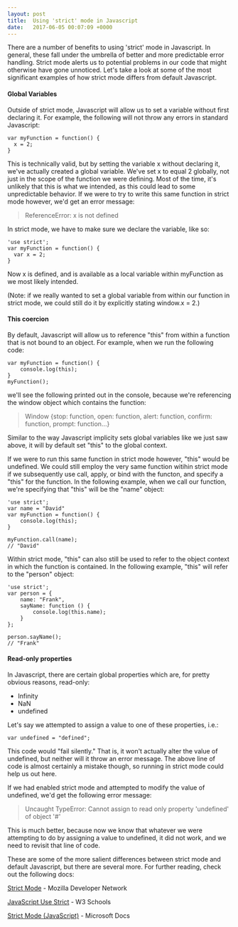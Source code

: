 ```yaml
---
layout: post
title:  Using 'strict' mode in Javascript
date:   2017-06-05 00:07:09 +0000
---
```



There are a number of benefits to using 'strict' mode in Javascript. In general, these fall under the umbrella of better and more predictable error handling. Strict mode alerts us to potential problems in our code that might otherwise have gone unnoticed. Let's take a look at some of the most significant examples of how strict mode differs from default Javascript.

#### Global Variables

Outside of strict mode, Javascript will allow us to set a variable without first declaring it. For example, the following will not throw any errors in standard Javascript:

```
var myFunction = function() {
  x = 2;
}
```

This is technically valid, but by setting the variable x without declaring it, we've actually created a global variable. We've set x to equal 2 globally, not just in the scope of the function we were defining. Most of the time, it's unlikely that this is what we intended, as this could lead to some unpredictable behavior. If we were to try to write this same function in strict mode however, we'd get an error message:
> ReferenceError: x is not defined

In strict mode, we have to make sure we declare the variable, like so:

```
'use strict';
var myFunction = function() {
  var x = 2;
}
```

Now x is defined, and is available as a local variable within myFunction as we most likely intended.

(Note: if we really wanted to set a global variable from within our function in strict mode, we could still do it by explicitly stating window.x = 2.)

#### This coercion

By default, Javascript will allow us to reference "this" from within a function that is not bound to an object. For example, when we run the following code:

```
var myFunction = function() {
    console.log(this);
}
myFunction();
```

we'll see the following printed out in the console, because we're referencing the window object which contains the function:

> Window {stop: function, open: function, alert: function, confirm: function, prompt: function…}

Similar to the way Javascript implicity sets global variables like we just saw above, it will by default set "this" to the global context.

If we were to run this same function in strict mode however, "this" would be undefined. We could still employ the very same function witihin strict mode if we subsequently use call, apply, or bind with the functon, and specify a "this" for the function. In the following example, when we call our function, we're specifying that "this" will be the "name" object:

```
'use strict';
var name = "David"
var myFunction = function() {
    console.log(this);
}

myFunction.call(name);
// "David"
```

Within strict mode, "this" can also still be used to refer to the object context in which the function is contained. In the following example, "this" will refer to the "person" object:

```
'use strict';
var person = {
    name: "Frank",
    sayName: function () {
        console.log(this.name);
    }
};

person.sayName();
// "Frank"
```

#### Read-only properties

In Javascript, there are certain global properties which are, for pretty obvious reasons, read-only:

* Infinity
* NaN
* undefined

Let's say we attempted to assign a value to one of these properties, i.e.:

`var undefined = "defined";`

This code would "fail silently." That is, it won't actually alter the value of undefined, but neither will it throw an error message. The above line of code is almost certainly a mistake though, so running in strict mode could help us out here.

If we had enabled strict mode and attempted to modify the value of undefined, we'd get the following error message:

> Uncaught TypeError: Cannot assign to read only property 'undefined' of object '#<Window>'

This is much better, because now we know that whatever we were attempting to do by assigning a value to undefined, it did not work, and we need to revisit that line of code.

These are some of the more salient differences between strict mode and default Javascript, but there are several more. For further reading, check out the following docs:

[Strict Mode](https://developer.mozilla.org/en-US/docs/Web/JavaScript/Reference/Strict_mode) - Mozilla Developer Network

[JavaScript Use Strict](https://www.w3schools.com/js/js_strict.asp) - W3 Schools

[Strict Mode (JavaScript)](https://docs.microsoft.com/en-us/scripting/javascript/advanced/strict-mode-javascript) - Microsoft Docs




